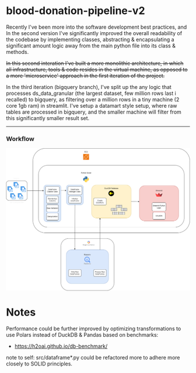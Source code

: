 # blood-donation-pipeline-v2
Recently I've been more into the software development best practices, and In the second version I've significantly improved the overall readability of the codebase by implementing classes, abstracting & encapsulating a significant amount logic away from the main python file into its class & methods.

~~In this second interation I've built a more monolithic architecture, in which all infrastructure, tools & code resides in the virtual machine, as opposed to a more 'microservice' approach in the first iteration of the project.~~

In the third iteration (bigquery branch), I've split up the any logic that processes ds_data_granular (the largest dataset, few million rows last i recalled) to bigquery, as filtering over a million rows in a tiny machine (2 core 1gb ram) in streamlit. I've setup a datamart style setup, where raw tables are processed in bigquery, and the smaller machine will filter from this significantly smaller result set.

---
### Workflow
![workflow](.drawio/workflow.png)

# Notes
Performance could be further improved by optimizing transformations to use Polars instead of DuckDB & Pandas based on benchmarks: 
- https://h2oai.github.io/db-benchmark/

note to self:
src/dataframe*.py could be refactored more to adhere more closely to SOLID principles. 